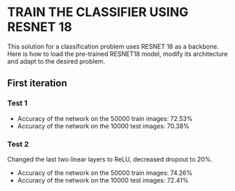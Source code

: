 # TRAIN THE CLASSIFIER USING RESNET 18

This solution for a classification problem uses RESNET 18 as a backbone. <br>
Here is how to load the pre-trained RESNET18 model, modify its architecture and adapt to the desired problem.

## First iteration
### Test 1
- Accuracy of the network on the 50000 train images: 72.53%
- Accuracy of the network on the 10000 test images: 70.38%

### Test 2
Changed the last two linear layers to ReLU, decreased dropout to 20%.
- Accuracy of the network on the 50000 train images: 74.26%
- Accuracy of the network on the 10000 test images: 72.41%
